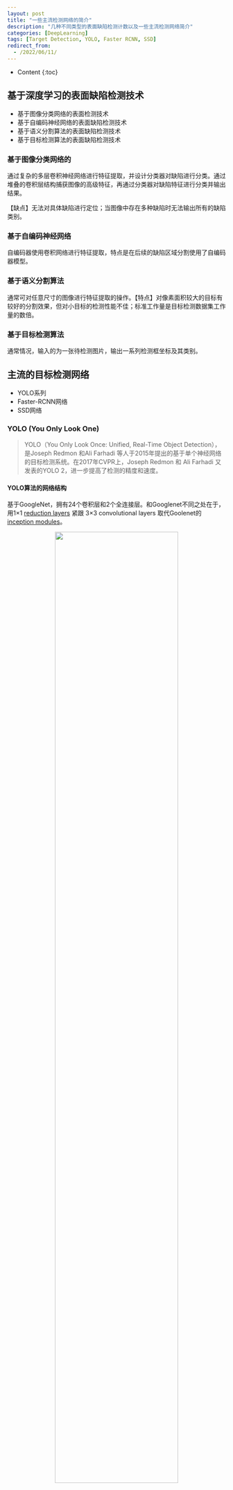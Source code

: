```yaml
---
layout: post
title: "一些主流检测网络的简介"
description: "几种不同类型的表面缺陷检测计数以及一些主流检测网络简介"
categories: [DeepLearning]
tags: [Target Detection, YOLO, Faster RCNN, SSD]
redirect_from:
  - /2022/06/11/
---
```


<head>
    <script src="https://cdn.mathjax.org/mathjax/latest/MathJax.js?config=TeX-AMS-MML_HTMLorMML" type="text/javascript"></script>
    <script type="text/x-mathjax-config">
        MathJax.Hub.Config({
            tex2jax: {
            skipTags: ['script', 'noscript', 'style', 'textarea', 'pre'],
            inlineMath: [['$','$']]
            }
        });
    </script>
</head>

- Content
{:toc}

## 基于深度学习的表面缺陷检测技术

- 基于图像分类网络的表面检测技术
- 基于自编码神经网络的表面缺陷检测技术
- 基于语义分割算法的表面缺陷检测技术
- 基于目标检测算法的表面缺陷检测技术

### 基于图像分类网络的

通过复杂的多层卷积神经网络进行特征提取，并设计分类器对缺陷进行分类。通过堆叠的卷积层结构捕获图像的高级特征，再通过分类器对缺陷特征进行分类并输出结果。

【缺点】无法对具体缺陷进行定位；当图像中存在多种缺陷时无法输出所有的缺陷类别。

### 基于自编码神经网络

自编码器使用卷积网络进行特征提取，特点是在后续的缺陷区域分割使用了自编码器模型。

### 基于语义分割算法

通常可对任意尺寸的图像进行特征提取的操作。【特点】对像素面积较大的目标有较好的分割效果，但对小目标的检测性能不佳；标准工作量是目标检测数据集工作量的数倍。

### 基于目标检测算法

通常情况，输入的为一张待检测图片，输出一系列检测框坐标及其类别。

## 主流的目标检测网络

- YOLO系列
- Faster-RCNN网络
- SSD网络

### YOLO (You Only Look One)

> YOLO（You Only Look Once: Unified, Real-Time Object Detection），是Joseph Redmon 和Ali Farhadi 等人于2015年提出的基于单个神经网络的目标检测系统。在2017年CVPR上，Joseph Redmon 和 Ali Farhadi 又发表的YOLO 2，进一步提高了检测的精度和速度。

#### YOLO算法的网络结构

基于GoogleNet，拥有24个卷积层和2个全连接层。和Googlenet不同之处在于，用1×1 [reduction layers](https://blog.csdn.net/qiu931110/article/details/81584605) 紧跟 3×3 convolutional layers 取代Goolenet的 [inception modules](https://deepai.org/machine-learning-glossary-and-terms/inception-module)。

<div align=center><img src="https://cdn.jsdelivr.net/gh/AuthurWhywait/images/20220610202735.png" width="75%"/></div>

网络的输出的最后结果为$7\times 7\times30$大小的张量。此张量代表的含义：对每一个单元格，前20个元素是类别概率值，然后2个元素边界框置信度，最后8个元素是边界框$(x,y,w,h)$；其中前两者相乘为类别置信度。这30个元素都对应一个单元格，其排列可任意，但分类排布会在提取每一个部分的时候更加方便。

网络的预测值是一个二位张量$P$，形状shape为$[\text{batch},7\times 7\times 30]$，那么类别概率部分为$P_{[:,0:7*7*30]}$，置信度部分为$P_{[:,7*7*20:7*7*(20+2)]}$，边框的预测结果为$P_{[:,7*7*(20+2):7*7*30]}$。

#### YOLO的核心思想

利用整张图作为网络的输入，直接在输出层回归bounding box的位置和bounding box所属的类别。

#### 基本流程

- 每个bounding box要预测$(x,y,w,h)$和confidence共 <font color=red>5</font> 个值。
- 每个网格还要预测一个类别信息，一共有$C$类。

1. 输入一个图像，首先将图像划分为$S\times S$的网格；
2. 对于每个图象，我们都预测$B$个边框（包括每个边框是目标的置信度以及每个边框区域在多个类别上的概率）；
3. 根据上一步可以预测出$S\times S\times B$个目标窗口，然后根据阈值去除可能性比较低的目标窗口，最后非极大值抑制处理（Non-Maximum Suppression，NMS）去除冗余窗口即可。

所以，网络的输出结果为一个张量（tensor），其形状为 $S\times S\times (5*B+C)$。

### Faster-RCNN

<div align=center><img src='https://cdn.jsdelivr.net/gh/AuthurWhywait/images/20220611002330.png' width="65%"/></div>

#### Faster RCNN 主要内容

1. **Conv layers**。作为一种CNN网络目标检测方法，Faster RCNN首先使用一组基础的conv+relu+pooling层提取image的feature maps。该feature maps被共享用于后续RPN层和全连接层。
2. **Region Proposal Networks**。RPN网络用于生成region proposals。该层通过softmax判断anchors属于positive或者negative，再利用bounding box regression修正anchors获得精确的proposals。
3. **Roi Pooling**。该层收集输入的feature maps和proposals，综合这些信息后提取proposal feature maps，送入后续全连接层判定目标类别。
4. **Classification**。利用proposal feature maps计算proposal的类别，同时再次bounding box regression获得检测框最终的精确位置。

<div align=center><img src='https://cdn.jsdelivr.net/gh/AuthurWhywait/images/20220611005049.png' width="90%"/></div>

### Single Shot MultiBox Detector (SSD)

SSD采用一个CNN网络进行检测（和YOLO相同），采用了多尺度的特征图（和YOLO的不同之处）。

<div align=center><img src='https://cdn.jsdelivr.net/gh/AuthurWhywait/images/20220611123931.png' width="80%"/></div>

#### 多尺度

【多尺度特征图用于检测】所谓多尺度，即采用大小不同的特征图，CNN网络一般前面的特征图比较大，后面会逐渐采用stride=2的卷积或者pool来降低特征图的大小。如上图所示，一个比较大的特征图和一个比较小的特征图全都拿来做检测。【好处】比较大的特征图来用来检测**相对**较小的目标，而小的特征图负责检测大目标，如下图所示，8x8的特征图可以划分更多的单元，但是其每个单元的先验框尺度比较小。

#### 网络结构

采用VGG16作为基础模型，并在其基础上新增加了卷积层来获得更多的特征图以用于检测。

<div align=center><img src='https://cdn.jsdelivr.net/gh/AuthurWhywait/images/20220611124018.png' width="50%"/></div>

## YOLO、R-CNN以及SSD的算法比较

<div align=center><img src='https://cdn.jsdelivr.net/gh/AuthurWhywait/images/20220611122553.png' width="90%"/></div>

---

## Reference

- [图解目标检测 之 YOLO 算法 最全原理详解](https://blog.csdn.net/DFCED/article/details/105157452)
- [一文读懂Faster RCNN](https://zhuanlan.zhihu.com/p/31426458)
- [目标检测 SSD原理与实现](https://zhuanlan.zhihu.com/p/33544892)

